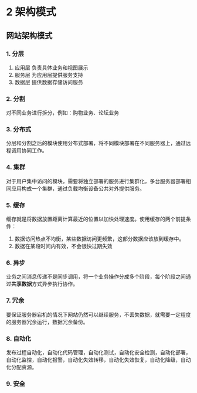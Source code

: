 # 2 架构模式

## 网站架构模式

### 1. 分层

1. 应用层
    负责具体业务和视图展示
2. 服务层
    为应用层提供服务支持
3. 数据层
    提供数据存储访问服务


### 2. 分割

对不同业务进行拆分，例如：购物业务、论坛业务

### 3. 分布式
分层和分割之后的模块使用分布式部署，将不同模块部署在不同服务器上，通过远程调用协同工作。

### 4. 集群
对于用户集中访问的模块，需要将独立部署的服务进行集群化，多台服务器部署相同应用构成一个集群，通过负载均衡设备公共对外提供服务。

### 5. 缓存
缓存就是将数据放置距离计算最近的位置以加快处理速度。使用缓存的两个前提条件：
1. 数据访问热点不均衡，某些数据访问更频繁，这部分数据应该放到缓存中。
2. 数据在某段时间内有效，不会很快过期失效

### 6. 异步

业务之间消息传递不是同步调用，将一个业务操作分成多个阶段，每个阶段之间通过**共享数据**方式异步执行协作。

### 7. 冗余
要保证服务器宕机的情况下网站仍然可以继续服务，不丢失数据，就需要一定程度的服务器冗余运行，数据冗余备份。

### 8. 自动化

发布过程自动化，自动化代码管理，自动化测试，自动化安全检测，自动化部署，自动化监控，自动化报警，自动化失效转移，自动化失效恢复，自动化降级，自动化分配资源。





### 9. 安全


